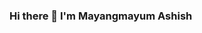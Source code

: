 ### Hi there 👋 I'm Mayangmayum Ashish

<!--
**Ashish543-tech/Ashish543-tech** is a ✨ _special_ ✨ repository because its `README.md` (this file) appears on your GitHub profile.

Here are some ideas to get you started:

- 🔭 I’m currently working on Spring Boot 
- 🌱 I’m currently learning DSA and Java Backend Development
- 👯 I’m looking to collaborate on Open Source Contribution
- 📫 How to reach me: mayangmayumashish@gmail.com
- ⚡ Fun fact: I like reading fictional books 
-->

